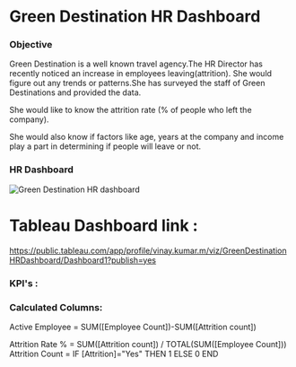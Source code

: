 
# Green Destination HR Dashboard

### Objective

Green Destination is a well known travel agency.The HR Director has recently noticed an increase in employees leaving(attrition). She would figure out any trends or patterns.She has surveyed the staff of Green Destinations and provided the data. 

She would like to know the attrition rate (% of people who left the company).

She would also know if factors like age, years at the company and income play a part in determining if people will leave or not.

### HR Dashboard

<div align="left">
</div>

![Green Destination HR dashboard](https://github.com/VINAYDA11061/Green-Destination-Project/assets/125648329/43d70b58-e6b1-4ec5-bee1-721f0933fb36)


# Tableau Dashboard link : 

https://public.tableau.com/app/profile/vinay.kumar.m/viz/GreenDestinationHRDashboard/Dashboard1?publish=yes 



### KPI's :
### Calculated Columns:
Active Employee = SUM([Employee Count])-SUM([Attrition  count])
<div> Attrition Rate % = SUM([Attrition  count]) / TOTAL(SUM([Employee Count])) </div>
<div> Attrition Count =  IF [Attrition]="Yes" THEN 1 ELSE 0 END </div>
